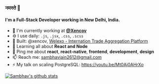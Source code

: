 ### नमस्ते 🙏

#### I'm a Full-Stack Developer working in New Delhi, India.

- 🏢 I'm currently working at **[@Xencov](https://xencov.com)**
- ⚙️ I use daily: `.js`, `.jsx`, `.css`, `.scss`
- 💅 Built: @xencov, [Welexo - Internation Trade Aggregation Platform](https://welexo.com)
- 🌱 Learning all about **React and Node**
- 💬 Ping me about **react**, **react-native**, **frontend**, **development**, **design**
- 📫 Reach me: sambhavjain2612@gmail.com
- ⚡️ My talk on scaling PostgreSQL: https://youtu.be/Mt0Aj0AHrXo

[![Sambhav's github stats](https://github-readme-stats.vercel.app/api?username=sambhav2612)](https://github.com/anuraghazra/github-readme-stats)

<!--START_SECTION:waka-->
<!--END_SECTION:waka-->
